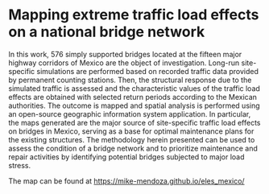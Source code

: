# Mapping extreme traffic load effects on a national bridge network

In this work, 576 simply supported bridges located at the fifteen major highway corridors of Mexico are the object of investigation. Long-run site-specific simulations are performed based on recorded traffic data provided by permanent counting stations. Then, the structural response due to the simulated traffic is assessed and the characteristic values of the traffic load effects are obtained with selected return periods according to the Mexican authorities. The outcome is mapped and spatial analysis is performed using an open-source geographic information system application. In particular, the maps generated are the major source of site-specific traffic load effects on bridges in Mexico, serving as a base for optimal maintenance plans for the existing structures. The methodology herein presented can be used to assess the condition of a bridge network and to prioritize maintenance and repair activities by identifying potential bridges subjected to major load stress. 

The map can be found at  https://mike-mendoza.github.io/eles_mexico/
